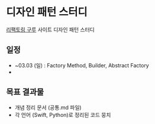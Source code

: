 # 디자인 패턴 스터디
[리팩토링 구루](https://refactoring.guru/) 사이트 디자인 패턴 스터디

## 일정
- ~03.03 (일) : Factory Method, Builder, Abstract Factory
- 

## 목표 결과물
- 개념 정리 문서 (공통.md 파일)
- 각 언어 (Swift, Python)로 정리된 코드 뭉치 
